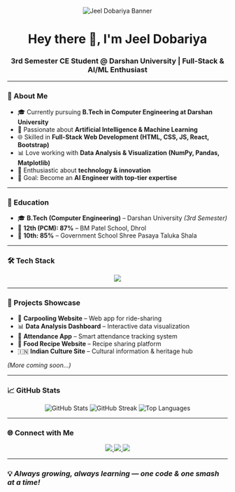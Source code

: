 <!-- Banner -->
<p align="center">
  <img src="YOUR_BANNER_IMAGE_URL_HERE" alt="Jeel Dobariya Banner" />
</p>

<h1 align="center">Hey there 👋, I'm Jeel Dobariya</h1>
<h3 align="center">3rd Semester CE Student @ Darshan University | Full-Stack & AI/ML Enthusiast</h3>

---

### 🚀 About Me
- 🎓 Currently pursuing **B.Tech in Computer Engineering at Darshan University**
- 🤖 Passionate about **Artificial Intelligence & Machine Learning**
- 🌐 Skilled in **Full-Stack Web Development (HTML, CSS, JS, React, Bootstrap)**
- 📊 Love working with **Data Analysis & Visualization (NumPy, Pandas, Matplotlib)**
- 🏸 Enthusiastic about **technology & innovation**
- 🎯 Goal: Become an **AI Engineer with top-tier expertise**

---

### 🏫 Education
- 🎓 **B.Tech (Computer Engineering)** – Darshan University *(3rd Semester)*
- 📘 **12th (PCM): 87%** – BM Patel School, Dhrol
- 📗 **10th: 85%** – Government School Shree Pasaya Taluka Shala

---

### 🛠 Tech Stack
<p align="center">
  <img src="https://skillicons.dev/icons?i=c,java,python,html,css,bootstrap,js,react,numpy,pandas,git" />
</p>

---

### 📌 Projects Showcase
- 🚗 **Carpooling Website** – Web app for ride-sharing
- 📊 **Data Analysis Dashboard** – Interactive data visualization
- 📝 **Attendance App** – Smart attendance tracking system
- 🍴 **Food Recipe Website** – Recipe sharing platform
- 🇮🇳 **Indian Culture Site** – Cultural information & heritage hub

*(More coming soon...)*

---

### 📈 GitHub Stats
<p align="center">
  <img src="https://github-readme-stats.vercel.app/api?username=Jeeldobariya31&show_icons=true&theme=radical" alt="GitHub Stats" />
  <img src="https://github-readme-streak-stats.herokuapp.com/?user=Jeeldobariya31&theme=radical" alt="GitHub Streak" />
  <img src="https://github-readme-stats.vercel.app/api/top-langs/?username=YOUR_GITHUB_USERNAME&layout=compact&theme=radical" alt="Top Languages" />
</p>

---

### 🌐 Connect with Me
<p align="center">
  <a href="https://www.instagram.com/jeel_dobariya__" target="_blank">
    <img src="https://img.shields.io/badge/Instagram-%23E4405F.svg?&style=for-the-badge&logo=instagram&logoColor=white" />
  </a>
  <a href="jeeldobariya33@gmail.com">
    <img src="https://img.shields.io/badge/Gmail-D14836?style=for-the-badge&logo=gmail&logoColor=white" />
  </a>
  <a href="https://www.linkedin.com/in/jeel-dobariya" target="_blank">
    <img src="https://img.shields.io/badge/LinkedIn-%230077B5.svg?&style=for-the-badge&logo=linkedin&logoColor=white" />
  </a>
</p>

---

### 💡 *Always growing, always learning — one code & one smash at a time!*



